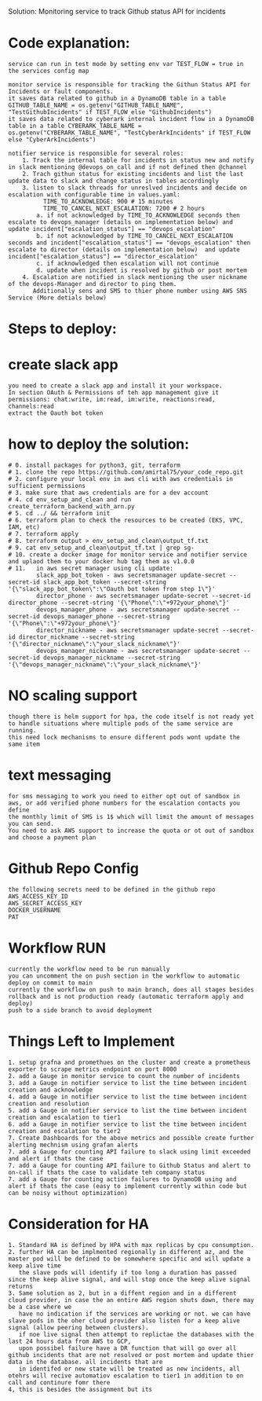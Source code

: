 Solution:
Monitoring service to track Github status API for incidents

# Code explanation:
    service can run in test mode by setting env var TEST_FLOW = true in the services config map

    monitor service is responsible for tracking the Githun Status API for Incidents or fault components.
    it saves data related to github in a DynamoDB table in a table GITHUB_TABLE_NAME = os.getenv("GITHUB_TABLE_NAME", "TestGithubIncidents" if TEST_FLOW else "GithubIncidents")
    it saves data related to cyberark internal incident flow in a DynamoDB table in a table CYBERARK_TABLE_NAME = os.getenv("CYBERARK_TABLE_NAME", "TestCyberArkIncidents" if TEST_FLOW else "CyberArkIncidents")
    
    notifier service is responsible for several roles:
        1. Track the internal table for incidents in status new and notify in slack mentioning @devops_on_call and if not defined then @channel
        2. Trach githun status for existing incidents and list the last update data to slack and change status in tables accordingly
        3. listen to slack threads for unreslved incidents and decide on escalation with configurable time in values.yaml:
              TIME_TO_ACKNOWLEDGE: 900 # 15 minutes
              TIME_TO_CANCEL_NEXT_ESCALATION: 7200 # 2 hours
            a. if not acknowledged by TIME_TO_ACKNOWLEDGE seconds then escalate to devops_manager (details on implementation below) and update incident["escalation_status"] == "devops_escalation"
            b. if not acknowledged by TIME_TO_CANCEL_NEXT_ESCALATION seconds and incident["escalation_status"] == "devops_escalation" then escalate to director (details on implementation below)  and update incident["escalation_status"] == "director_escalation"
            c. if acknowledged then escalation will not continue
            d. update when incident is resolved by github or post mortem
        4. Escalation are notified in slack mentioning the user nickname of the devops-Manager and director to ping them.
           Additionally sens and SMS to thier phone number using AWS SNS Service (More detials below)

# Steps to deploy:

# create slack app
    you need to create a slack app and install it your workspace.
    In section OAuth & Permissions of teh app management give it permissions: chat:write, im:read, im:write, reactions:read, channels:read
    extract the Oauth bot token
# how to deploy the solution:
    # 0. install packages for python3, git, terraform
    # 1. clone the repo https://github.com/amirtal75/your_code_repo.git
    # 2. configure your local env in aws cli with aws credentials in sufficient permissions
    # 3. make sure that aws credentials are for a dev account
    # 4. cd env_setup_and_clean and run create_terraform_backend_with_arn.py 
    # 5. cd ../ && terraform init
    # 6. terraform plan to check the resources to be created (EKS, VPC, IAM, etc)
    # 7. terraform apply
    # 8. terraform output > env_setup_and_clean\output_tf.txt
    # 9. cat env_setup_and_clean\output_tf.txt | grep sg-
    # 10. create a docker image for monitor service and notifier service and uplaod them to your docker hub tag them as v1.0.0
    # 11.   in aws secret manager using cli update:
            slack_app_bot_token - aws secretsmanager update-secret --secret-id slack_app_bot_token --secret-string '{\"slack_app_bot_token\":\"Oauth bot token from step 1\"}'
            director_phone - aws secretsmanager update-secret --secret-id director_phone --secret-string '{\"Phone\":\"+972your_phone\"}'
            devops_manager_phone - aws secretsmanager update-secret --secret-id devops_manager_phone --secret-string '{\"Phone\":\"+972your_phone\"}'
            director_nickname - aws secretsmanager update-secret --secret-id director_nickname --secret-string '{\"director_nickname\":\"your_slack_nickname\"}'
            devops_manager_nickname - aws secretsmanager update-secret --secret-id devops_manager_nickname --secret-string '{\"devops_manager_nickname\":\"your_slack_nickname\"}'

# NO scaling support
    though there is helm support for hpa, the code itself is not ready yet to handle situations where multiple pods of the same service are running.
    this need lock mechanisms to ensure different pods wont update the same item


# text messaging
    for sms messaging to work you need to either opt out of sandbox in aws, or add verified phone numbers for the escalation contacts you define
    the monthly limit of SMS is 1$ which will limit the amount of messages you can send.
    You need to ask AWS support to increase the quota or ot out of sandbox and choose a payment plan

# Github Repo Config
    the following secrets need to be defined in the github repo
    AWS_ACCESS_KEY_ID
    AWS_SECRET_ACCESS_KEY
    DOCKER_USERNAME
    PAT

# Workflow RUN
    currently the workflow need to be run manually
    you can uncomment the on push section in the workflow to automatic deploy on commit to main
    currently the workflow on push to main branch, does all stages besides rollback and is not production ready (automatic terraform apply and deploy)
    push to a side branch to avoid deployment

# Things Left to Implement
    1. setup grafna and promethues on the cluster and create a prometheus exporter to scrape metrics endpoint on port 8000
    2. add a Gauge in monitor service to count the number of incidents
    3. add a Gauge in notifier service to list the time between incident creation and acknowledge
    4. add a Gauge in notifier service to list the time between incident creation and resolution
    5. add a Gauge in notifier service to list the time between incident creation and escalation to tier1
    6. add a Gauge in notifier service to list the time between incident creation and escalation to tier2
    7. Create Dashboards for the above metrics and possible create further alerting mechnism using grafan alerts
    7. add a Gauge for counting API failure to slack using limit exceeded and alert if thats the case
    7. add a Gauge for counting API failure to Github Status and alert to on-call if thats the case to validate teh company status
    7. add a Gauge for counting action failures to DynamoDB using and alert if thats the case (easy to implement currently within code but can be noisy without optimization)

# Consideration for HA
    1. Standard HA is defined by HPA with max replicas by cpu consumption.
    2. further HA can be implmented regionally in different az, and the master pod will be defined to be somewhere specific and will update a keep alive time
       the slave pods will identify if too long a duration has passed since the keep alive signal, and will stop once the keep alive signal returns
    3. Same solution as 2, but in a diffent region and in a different cloud provider, in case the an entire AWS region shuts down, there may be a case where we 
       have no indication if the services are working or not. we can have slave pods in the oher cloud provider also listen for a keep alive signal (allow peering between clusters).
       if noe live signal then attempt to replictae the databases with the last 24 hours data from AWS to GCP, 
       upon possibel failure have a DR function that will go over all github incidents that are not resolved or post mortem and update thier data in the database. all incidents that are 
       in identifed or new state will be treated as new incidents, all otehrs will recive automatiov escalation to tier1 in addition to on call and continure fomr there
    4, this is besides the assignment but its


  
